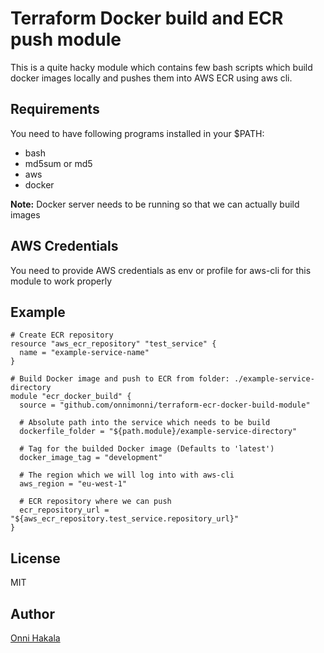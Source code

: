 # Terraform Docker build and ECR push module

This is a quite hacky module which contains few bash scripts which build docker images locally and pushes them into AWS ECR using aws cli.

## Requirements
You need to have following programs installed in your $PATH:

* bash
* md5sum or md5
* aws
* docker

**Note:** Docker server needs to be running so that we can actually build images

## AWS Credentials
You need to provide AWS credentials as env or profile for aws-cli for this module to work properly

## Example
```hcl
# Create ECR repository
resource "aws_ecr_repository" "test_service" {
  name = "example-service-name"
}

# Build Docker image and push to ECR from folder: ./example-service-directory
module "ecr_docker_build" {
  source = "github.com/onnimonni/terraform-ecr-docker-build-module"

  # Absolute path into the service which needs to be build
  dockerfile_folder = "${path.module}/example-service-directory"

  # Tag for the builded Docker image (Defaults to 'latest')
  docker_image_tag = "development"
  
  # The region which we will log into with aws-cli
  aws_region = "eu-west-1"

  # ECR repository where we can push
  ecr_repository_url = "${aws_ecr_repository.test_service.repository_url}"
}
```

## License
MIT

## Author
[Onni Hakala](https://github.com/onnimonni)
